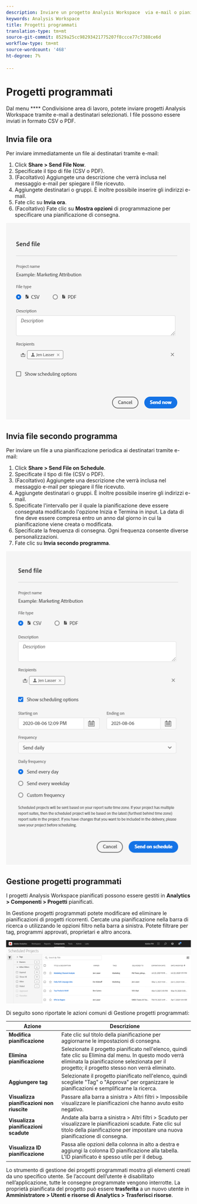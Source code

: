 ```yaml
---
description: Inviare un progetto Analysis Workspace  via e-mail o pianificarlo per la consegna.
keywords: Analysis Workspace
title: Progetti programmati
translation-type: tm+mt
source-git-commit: 8529a25cc98293421775207f8ccce77c7388ce6d
workflow-type: tm+mt
source-wordcount: '468'
ht-degree: 7%

---
```



# Progetti programmati

Dal menu **** Condivisione area di lavoro, potete inviare  progetti Analysis Workspace tramite e-mail a destinatari selezionati. I file possono essere inviati in formato CSV o PDF.

## Invia file ora

Per inviare immediatamente un file ai destinatari tramite e-mail:

1. Click **Share > Send File Now**.
1. Specificate il tipo di file (CSV o PDF).
1. (Facoltativo) Aggiungete una descrizione che verrà inclusa nel messaggio e-mail per spiegare il file ricevuto.
1. Aggiungete destinatari o gruppi. È inoltre possibile inserire gli indirizzi e-mail.
1. Fate clic su **Invia ora**.
1. (Facoltativo) Fate clic su **Mostra opzioni** di programmazione per specificare una pianificazione di consegna.

![Invia file ora](assets/send-file-now.png)

## Invia file secondo programma

Per inviare un file a una pianificazione periodica ai destinatari tramite e-mail:

1. Click **Share > Send File on Schedule**.
1. Specificate il tipo di file (CSV o PDF).
1. (Facoltativo) Aggiungete una descrizione che verrà inclusa nel messaggio e-mail per spiegare il file ricevuto.
1. Aggiungete destinatari o gruppi. È inoltre possibile inserire gli indirizzi e-mail.
1. Specificate l&#39;intervallo per il quale la pianificazione deve essere consegnata modificando l&#39;opzione Inizia e Termina in input. La data di fine deve essere compresa entro un anno dal giorno in cui la pianificazione viene creata o modificata.
1. Specificate la frequenza di consegna. Ogni frequenza consente diverse personalizzazioni.
1. Fate clic su **Invia secondo programma**.

![](assets/send-on-schedule.png)

## Gestione progetti programmati

I progetti Analysis Workspace pianificati  possono essere gestiti in **Analytics > Componenti > Progetti** pianificati.

In Gestione progetti programmati potete modificare ed eliminare le pianificazioni di progetti ricorrenti. Cercate una pianificazione nella barra di ricerca o utilizzando le opzioni filtro nella barra a sinistra. Potete filtrare per tag, programmi approvati, proprietari e altro ancora.

![](assets/scheduled-project-manager.png)

Di seguito sono riportate le azioni comuni di Gestione progetti programmati:

| Azione | Descrizione |
|---|---|
| **Modifica pianificazione** | Fate clic sul titolo della pianificazione per aggiornarne le impostazioni di consegna. |
| **Elimina pianificazione** | Selezionate il progetto pianificato nell&#39;elenco, quindi fate clic su Elimina dal menu. In questo modo verrà eliminata la pianificazione selezionata per il progetto; il progetto stesso non verrà eliminato. |
| **Aggiungere tag** | Selezionate il progetto pianificato nell&#39;elenco, quindi scegliete &quot;Tag&quot; o &quot;Approva&quot; per organizzare le pianificazioni e semplificarne la ricerca. |
| **Visualizza pianificazioni non riuscite** | Passare alla barra a sinistra > Altri filtri > Impossibile visualizzare le pianificazioni che hanno avuto esito negativo. |
| **Visualizza pianificazioni scadute** | Andate alla barra a sinistra > Altri filtri > Scaduto per visualizzare le pianificazioni scadute. Fate clic sul titolo della pianificazione per impostare una nuova pianificazione di consegna. |
| **Visualizza ID pianificazione** | Passa alle opzioni della colonna in alto a destra e aggiungi la colonna ID pianificazione alla tabella. L&#39;ID pianificato è spesso utile per il debug. |

Lo strumento di gestione dei progetti programmati mostra gli elementi creati da uno specifico utente. Se l’account dell’utente è disabilitato nell’applicazione, tutte le consegne programmate vengono interrotte. La proprietà pianificata del progetto può essere **trasferita** a un nuovo utente in **Amministratore > Utenti e risorse di Analytics > Trasferisci risorse**.
